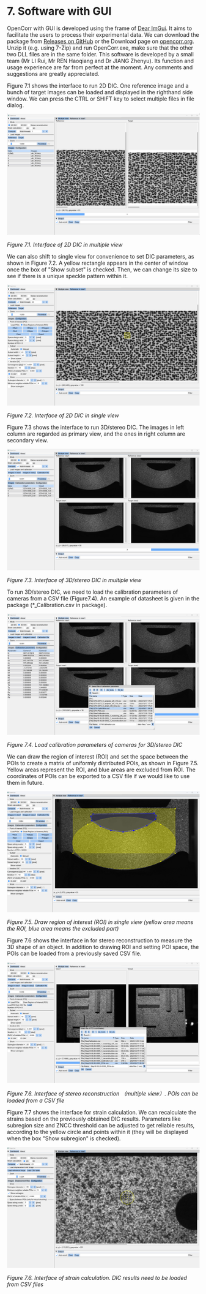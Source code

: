 # 7. Software with GUI

OpenCorr with GUI is developed using the frame of [Dear ImGui](https://github.com/ocornut/imgui). It aims to facilitate the users to process their experimental data. We can download the package from [Releases on GitHub](https://github.com/vincentjzy/OpenCorr/releases) or the Download page on [opencorr.org](https://opencorr.org/Download). Unzip it (e.g. using 7-Zip) and run OpenCorr.exe, make sure that the other two DLL files are in the same folder. This software is developed by a small team (Mr LI Rui, Mr REN Haoqiang and Dr JIANG Zhenyu). Its function and usage experience are far from perfect at the moment. Any comments and suggestions are greatly appreciated.

Figure 7.1 shows the interface to run 2D DIC. One reference image and a bunch of target images can be loaded and displayed in the righthand side window. We can press the CTRL or SHIFT key to select multiple files in file dialog.

![image](./img/gui_dic_2d_1.png)

*Figure 7.1. Interface of 2D DIC in multiple view*



We can also shift to single view for convenience to set DIC parameters, as shown in Figure 7.2. A yellow rectangle appears in the center of window once the box of "Show subset" is checked. Then, we can change its size to see if there is a unique speckle pattern within it.

![image](./img/gui_dic_2d_2.png)

*Figure 7.2. Interface of 2D DIC in single view*



Figure 7.3 shows the interface to run 3D/stereo DIC. The images in left column are regarded as primary view, and the ones in right column are secondary view.

![image](./img/gui_dic_3d_1.png)

*Figure 7.3. Interface of 3D/stereo DIC in multiple view*



To run 3D/stereo DIC, we need to load the calibration parameters of cameras from a CSV file (Figure7.4). An example of datasheet is given in the package (*_Calibration.csv in package).

![image](./img/gui_dic_3d_2.png)

*Figure 7.4. Load calibration parameters of cameras for 3D/stereo DIC*



We can draw the region of interest (ROI) and set the space between the POIs to create a matrix of uniformly distributed POIs, as shown in Figure 7.5. Yellow areas represent the ROI, and blue areas are excluded from ROI. The coordinates of POIs can be exported to a CSV file if we would like to use them in future.

![image](./img/gui_dic_3d_3.png)

*Figure 7.5. Draw region of interest (ROI) in single view (yellow area means the ROI, blue area means the excluded part)*



Figure 7.6 shows the interface in for stereo reconstruction to measure the 3D shape of an object. In addition to drawing ROI and setting POI space, the POIs can be loaded from a previously saved CSV file.

![image](./img/gui_stereo_reconstruction.png)

*Figure 7.6. Interface of stereo reconstruction （multiple view）. POIs can be loaded from a CSV file*



Figure 7.7 shows the interface for strain calculation. We can recalculate the strains based on the previously obtained DIC results. Parameters like subregion size and ZNCC threshold can be adjusted to get reliable results, according to the yellow circle and points within it (they will be displayed when the box "Show subregion" is checked).

![image](./img/gui_strain_calculation.png)

*Figure 7.6. Interface of strain calculation. DIC results need to be loaded from CSV files*
